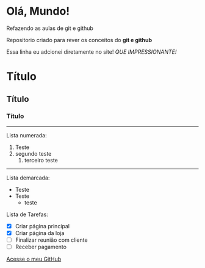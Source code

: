 # Olá, Mundo!
 Refazendo as aulas de git e github

 Repositorio criado para rever os conceitos do **git e github**

 Essa linha eu adcionei diretamente no site! *QUE IMPRESSIONANTE!*


# Título
## Título
### Título

***

Lista numerada:

1. Teste
1. segundo teste
    1. terceiro teste

***
Lista demarcada:

* Teste
* Teste
    * teste

Lista de Tarefas:
 - [x] Criar página principal
 - [x] Criar página da loja
 - [ ] Finalizar reunião com cliente
 - [ ] Receber pagamento

 [Acesse o meu GitHub](https://github.com/SolonDiego)
